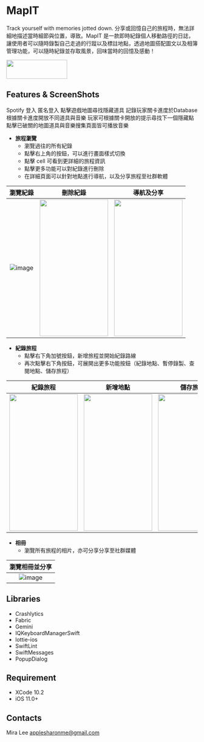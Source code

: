 # MapIT
Track yourself with memories jotted down.
分享或回憶自己的旅程時，無法詳細地描述當時細節與位置，導致。MapIT 是一款即時紀錄個人移動路徑的日誌，讓使用者可以隨時錄製自己走過的行蹤以及標註地點，透過地圖搭配圖文以及相簿管理功能，可以隨時紀錄並存取風景，回味當時的回憶及感動！

[<img src="https://github.com/nick1ee/Shalk/raw/master/screenshot/DownloadAppStoreBadge.png" width="160" height="50" align=center>](https://itunes.apple.com/us/app/mapit/id1462021812?l=zh&ls=1&mt=8)


## Features & ScreenShots
Spotify 登入
匿名登入
點擊遊戲地圖尋找隱藏道具
記錄玩家關卡進度於Database
根據關卡進度開放不同道具與音樂
玩家可根據關卡開放的提示尋找下一個隱藏點
點擊已破關的地圖道具與音樂搜集頁面皆可播放音樂


* **旅程瀏覽**
    * 瀏覽過往的所有紀錄
    * 點擊右上角的按鈕，可以進行畫面樣式切換
    * 點擊 cell 可看到更詳細的旅程資訊
    * 點擊更多功能可以對紀錄進行刪除
    * 在詳細頁面可以針對地點進行導航，以及分享旅程至社群軟體

| 瀏覽紀錄   | 刪除紀錄 | 導航及分享 |
|:--------:|:--------:|:--------:|
| ![image](https://github.com/miralee218/MapIT/blob/master/GifFiles/%E7%80%8F%E8%A6%BD%E9%A0%81%E9%9D%A2.gif)   | <img src="https://i.imgur.com/lCTqdtL.gif" width="180" height="360">     | <img src="https://i.imgur.com/MYu9N9E.gif" width="180" height="360">   |


* **紀錄旅程**
    * 點擊右下角加號按鈕，新增旅程並開始紀錄路線
    * 再次點擊右下角按鈕，可展開出更多功能按鈕（紀錄地點、暫停錄製、查閱地點、儲存旅程）

| 紀錄旅程   | 新增地點 | 儲存旅程 |
|:--------:|:--------:|:--------:|
| <img src="https://i.imgur.com/glLahFb.gif" width="180" height="360">   | <img src="https://i.imgur.com/vLrptdU.gif" width="180" height="360">     | <img src="https://i.imgur.com/wq3gf7M.gif" width="180" height="360">   |
  
* **相冊**
    * 瀏覽所有旅程的相片，亦可分享分享至社群媒體

| 瀏覽相冊並分享   |
|:--------:|
| ![image](https://github.com/miralee218/MapIT/blob/master/GifFiles/%E7%9B%B8%E7%B0%BF%E5%8A%9F%E8%83%BD.gif)  | 

## Libraries
* Crashlytics
* Fabric
* Gemini
* IQKeyboardManagerSwift
* lottie-ios
* SwiftLint
* SwiftMessages
* PopupDialog

## Requirement
* XCode 10.2
* iOS 11.0+

## Contacts
Mira Lee
applesharonme@gmail.com
